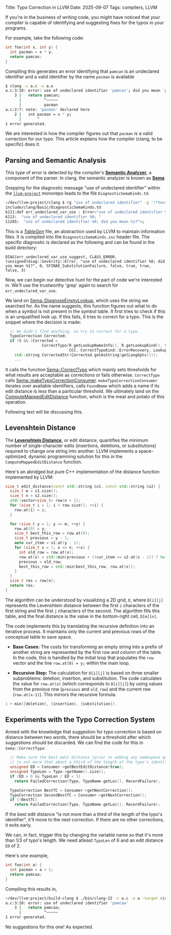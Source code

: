 Title: Typo Correction in LLVM
Date: 2025-09-07
Tags: compilers, LLVM

If you're in the business of writing code, you might have noticed that your
compiler is capable of identifying and suggesting fixes for the typos in your
programs.

For example, take the following code:

```cpp
int foo(int x, int y) {
  int pacman = x * y;
  return pamcan;
}
```
Compiling this generates an error identifying that `pamcan` is an undeclared
identifier and a valid identifier by the name `pacman` is available
```bash
$ clang -c a.c -o a.o
a.c:3:10: error: use of undeclared identifier 'pamcan'; did you mean 'pacman'?
    3 |   return pamcan;
      |          ^~~~~~
      |          pacman
a.c:2:7: note: 'pacman' declared here
    2 |   int pacman = x * y;
      |       ^
1 error generated.
```
We are interested in how the compiler figures out that `pacman` is a valid
correction for our typo. This article explains how the compiler (clang, to be
specific) does it.

## Parsing and Semantic Analysis

This type of error is detected by the compiler's [**Semantic
Analyzer**](https://users.sussex.ac.uk/~mfb21/compilers/slides/6-handout.pdf),
a component of the parser. In clang, the semantic analyzer is known as
[**Sema**](https://youtu.be/5kkMpJpIGYU?si=A_rhqKwLLspiG2Yd&t=1366)

Grepping for the diagnostic message "use of undeclared identifier" within the
[`llvm-project`](https://github.com/llvm/llvm-project/) monorepo leads to the
file `DiagnosticSemaKinds.td`. 

```bash
~/dev/llvm-project/clang $ rg "use of undeclared identifier" -g '!*test*' -g '!*docs*' -g '!*www*'
include/clang/Basic/DiagnosticSemaKinds.td
6111:def err_undeclared_var_use : Error<"use of undeclared identifier %0">;
6113:  "use of undeclared identifier %0; "
11285:  "use of undeclared identifier %0; did you mean %1?">;
```

This is a [*TableGen*](https://llvm.org/docs/TableGen/)  file, an abstraction
used by LLVM to maintain information files. It is compiled into the
`DiagnosticSemaKinds.inc` header file. The specific diagnostic is declared as
the following and can be found in the build directory:

```
DIAG(err_undeclared_var_use_suggest, CLASS_ERROR, (unsigned)diag::Severity::Error, "use of undeclared identifier %0; did you mean %1?", 0, SFINAE_SubstitutionFailure, false, true, true, false, 3)
```

Now, we can begin our detective hunt for the part of code we're interested in.
We'll use the trustworthy 'grep' again to search for `err_undeclared_var_use`.

We land on
[Sema::DiagnoseEmptyLookup](https://github.com/llvm/llvm-project/blob/e6c63d920dec3e8874ac1dc3c3f19fb822f0ab06/clang/lib/Sema/SemaExpr.cpp#L2513),
which uses the string we searched for. As the name suggests, this function
figures out what to do when a symbol is not present in the symbol table. It
first tries to check if this is an unqualified look up. If this fails, it tries
to correct for a typo. This is the snippet where the decision is made:

```cpp
  // We didn't find anything, so try to correct for a typo.
  TypoCorrection Corrected;
  if (S && (Corrected =
                CorrectTypo(R.getLookupNameInfo(), R.getLookupKind(), S, &SS,
                            CCC, CorrectTypoKind::ErrorRecovery, LookupCtx))) {
    std::string CorrectedStr(Corrected.getAsString(getLangOpts()));
    ...

```

It calls the function
[Sema::CorrectTypo](https://github.com/llvm/llvm-project/blob/be1e50f56af8e270a0396eef8f62626fbbb84996/clang/lib/Sema/SemaLookup.cpp#L5413)
which mainly sets thresholds for what results are acceptable as corrections or
fails otherwise. `CorrectTypo` calls
[Sema::makeTypoCorrectionConsumer](https://github.com/llvm/llvm-project/blob/be1e50f56af8e270a0396eef8f62626fbbb84996/clang/lib/Sema/SemaLookup.cpp#L5269).
`makeTypoCorrectionConsumer` iterates over available identifiers, calls
`FoundName` which adds a name if its edit distance is less than a particular
threshold. We ultimately land on the
[ComputeMappedEditDistance](https://github.com/llvm/llvm-project/blob/be1e50f56af8e270a0396eef8f62626fbbb84996/llvm/include/llvm/ADT/edit_distance.h#L44C1-L103C2)
function, which is the meat and potato of this operation. 

Following text will be discussing this. 

## Levenshtein Distance

The [**Levenshtein
Distance**](https://en.wikipedia.org/wiki/Levenshtein_distance), or edit
distance, quantifies the minimum number of single-character edits
(insertions, deletions, or substitutions) required to change one string into
another. LLVM implements a space-optimized, dynamic programming solution for
this in the `ComputeMappedEditDistance` function.

Here's an abridged but pure C++ implementation of the distance function implemented by LLVM:

```cpp
size_t edit_distance(const std::string &s1, const std::string &s2) {
  size_t m = s1.size();
  size_t n = s2.size();
  std::vector<size_t> row(n + 1);
  for (size_t i = 1; i < row.size(); ++i) {
    row.at(i) = i;
  }

  for (size_t y = 1; y <= m; ++y) {
    row.at(0) = y;
    size_t best_this_row = row.at(0);
    size_t previous = y - 1;
    auto cur_item = s1.at(y - 1);
    for (size_t x = 1; x <= n; ++x) {
      int old_row = row.at(x);
      row.at(x) = std::min(previous + ((cur_item == s2.at(x - 1)) ? 0u : 1u), std::min(row.at(x-1), row.at(x) + 1));
      previous = old_row;
      best_this_row = std::min(best_this_row, row.at(x));
    }
  }
  size_t res = row[n];
  return res;
}
```

The algorithm can be understood by visualizing a 2D grid, `D`, where
`D[i][j]` represents the Levenshtein distance between the first `i`
characters of the first string and the first `j` characters of the second.
The algorithm fills this table, and the final distance is the value in the
bottom-right cell, `D[m][n]`.

The code implements this by translating the recursive definition into an
iterative process. It maintains only the current and previous rows of the
conceptual table to save space.
  
* **Base Cases:** The costs for transforming an empty string into a prefix of
  another string are represented by the first row and column of the table. In
the code, this is handled by the initial loop that populates the `row` vector
and the line `row.at(0) = y;` within the main loop.
  
* **Recursive Step:** The calculation for `D[i][j]` is based on three smaller
  subproblems: deletion, insertion, and substitution. The code calculates the
value for `row.at(x)` (which corresponds to `D[i][j]`) by using values from
the previous row (`previous` and `old_row`) and the current row
(`row.at(x-1)`). This mirrors the recursive formula:

```cpp
1 + min({deletion}, {insertion}, {substitution}).
```

## Experiments with the Typo Correction System

Armed with the knowledge that suggestion for typo correction is based on
distance between two words, there should be a threshold after which
suggestions should be discarded. We can find the code for this in
`Sema::CorrectTypo`:

```cpp
  // Make sure the best edit distance (prior to adding any namespace qualifiers)
  // is not more that about a third of the length of the typo's identifier.
  unsigned ED = Consumer->getBestEditDistance(true);
  unsigned TypoLen = Typo->getName().size();
  if (ED > 0 && TypoLen / ED < 3)
    return FailedCorrection(Typo, TypoName.getLoc(), RecordFailure);

  TypoCorrection BestTC = Consumer->getNextCorrection();
  TypoCorrection SecondBestTC = Consumer->getNextCorrection();
  if (!BestTC)
    return FailedCorrection(Typo, TypoName.getLoc(), RecordFailure);

```
If the best edit distance "is not more than a third of the length of the
typo's identifier", it'll move to the next correction. If there are no other
corrections, it exits early. 

We can, in fact, trigger this by changing the variable name so that it's more
than 1/3 of typo's length. We need atleast `TypoLen` of 6 and an edit distance `ED`
of 2. 

Here's one example,

```cpp
int foo(int a) {
  int pacman = a + 1;
  return pamcaa;
}
```

Compiling this results in,
```bash
~/dev/llvm-project/build-clang $ ./bin/clang-22 -c a.c -o a -target riscv64
a.c:3:10: error: use of undeclared identifier 'pamcaa'
    3 |   return pamcaa;
      |          ^~~~~~
1 error generated.
```
No suggestions for this one! As expected.
